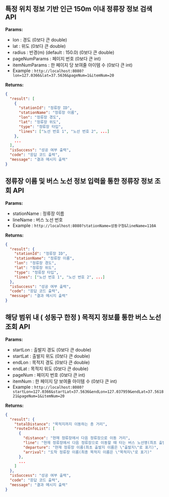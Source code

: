 ## 특정 위치 정보 기반 인근 150m 이내 정류장 정보 검색 API

**Params:**
- lon : 경도 (0보다 큰 double)  
- lat : 위도 (0보다 큰 double) 
- radius : 반경(m) (default : 150.0) (0보다 큰 double) 
- pageNumParams : 페이지 번호 (0보다 큰 int) 
- itemNumParams : 한 페이지 당 보여줄 아이템 수 (0보다 큰 int)
- Example : 
```http://localhost:8080?lon=127.0366&lat=37.5636&pageNum=1&itemNum=20```

**Returns:**
```json
{
  "result": [
    {
      "stationId": "정류장 ID",
      "stationName": "정류장 이름",
      "lon": "정류장 경도",
      "lat": "정류장 위도",
      "type": "정류장 타입",
      "lines": ["노선 번호 1", "노선 번호 2", ...]
    },
    ...
  ],
  "isSuccess": "성공 여부 출력",
  "code": "응답 코드 출력",
  "message": "결과 메시지 출력"
}
```


## 정류장 이름 및 버스 노선 정보 입력을 통한 정류장 정보 조회 API

**Params:**
- stationName : 정류장 이름 
- lineName : 버스 노선 번호
- Example : 
```http://localhost:8080?stationName=성동구청&lineName=110A```

**Returns:**
```json
{
  "result": {
    "stationId": "정류장 ID",
    "stationName": "정류장 이름",
    "lon": "정류장 경도",
    "lat": "정류장 위도",      
    "type": "정류장 타입",
    "lines": ["노선 번호 1", "노선 번호 2", ...]
  },
  "isSuccess": "성공 여부 출력",
  "code": "응답 코드 출력",
  "message": "결과 메시지 출력"
}
```

## 해당 범위 내 ( 성동구 한정 ) 목적지 정보를 통한 버스 노선 조회 API

**Params:**
- startLon : 출발지 경도 (0보다 큰 double) 
- startLat : 출발지 위도 (0보다 큰 double) 
- endLon : 목적지 경도 (0보다 큰 double) 
- endLat : 목적지 위도 (0보다 큰 double) 
- pageNum : 페이지 번호 (0보다 큰 int) 
- itemNum : 한 페이지 당 보여줄 아이템 수 (0보다 큰 int)
- Example : 
```http://localhost:8080?startLon=127.0366&startLat=37.5636&endLon=127.037959&endLat=37.561821&pageNum=1&itemNum=20```

**Returns:**
```json
{
  "result": {
    "totalDistance": "목적지까지 이동하는 총 거리",
    "routeInfoList": [
      {
        "distance": "현재 정류장에서 다음 정류장으로 이동 거리",
        "line": "현재 정류장에서 다음 정류장으로 이동할 때 타는 버스 노선명(최초 출발지에서 정류장까지 걸어서 이동할 경우 \"걸어서 이동\"으로 표기)",
        "departure": "현재 정류장 이름(최초 출발지 이름은 \"출발지\"로 표기)",
        "arrival": "도착 정류장 이름(최종 목적지 이름은 \"목적지\"로 표기)"
      },
      ...
    ]
  },
  "isSuccess": "성공 여부 출력",
  "code": "응답 코드 출력",
  "message": "결과 메시지 출력"
}
```
